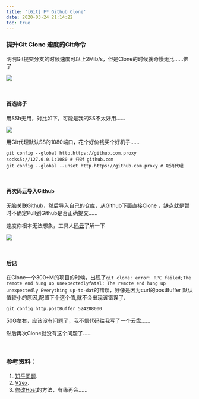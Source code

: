 ```yaml
---
title: '[Git] F* Github Clone'
date: 2020-03-24 21:14:22
toc: true
---
```




### 提升Git Clone 速度的Git命令

明明Git提交分支的时候速度可以上2Mib/s，但是Clone的时候就奇慢无比……佛了

![](/img/tool/comper_github.png)

</br>

#### 首选梯子

用SSh无用，对比如下，可能是我的SS不太好用……

![](http://i.dfslfh.cn/comper_github.png)



用Git代理默认SS的1080端口，花个好价钱买个好机子……

```nginx
git config --global http.https://github.com.proxy socks5://127.0.0.1:1080 # 只对 github.com
git config --global --unset http.https://github.com.proxy # 取消代理
```



</br>

#### 再次码云导入Github

无脑关联Github，然后导入自己的仓库，从Github下面直接Clone ，缺点就是暂时不确定Pull到Github是否正确提交……

速度你根本无法想象，工具人[码云](https://gitee.com)了解一下

![](http://i.dfslfh.cn/gitee.png)

</br>

#### 后记

在Clone一个300+M的项目的时候，出现了`git clone: error: RPC failed;The remote end hung up unexpectedlyfatal: The remote end hung up unexpectedly Everything up-to-dat`的错误，好像是因为curl的postBuffer 默认值较小的原因,配置下个这个值,就不会出现该错误了.

```nginx
git config http.postBuffer 524288000
```

50G左右，应该没有问题了，我不信代码给我写了一个云盘……

然后再次Clone就没有这个问题了……

</br>

### 参考资料：

1. [知乎问题](https://www.zhihu.com/question/27159393).
2. [V2ex](https://www.v2ex.com/t/574303).
3. [修改Host](https://blog.51cto.com/11887934/2051323)的方法，有缘再会……

